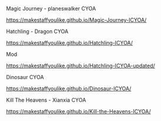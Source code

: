 Magic Journey - planeswalker CYOA

https://makestaffyoulike.github.io/Magic-Journey-ICYOA/

Hatchling - Dragon CYOA

https://makestaffyoulike.github.io/Hatchling-ICYOA/

Mod

https://makestaffyoulike.github.io/Hatchling-ICYOA-updated/

Dinosaur CYOA

https://makestaffyoulike.github.io/Dinosaur-ICYOA/

Kill The Heavens - Xianxia CYOA

https://makestaffyoulike.github.io/Kill-the-Heavens-ICYOA/
